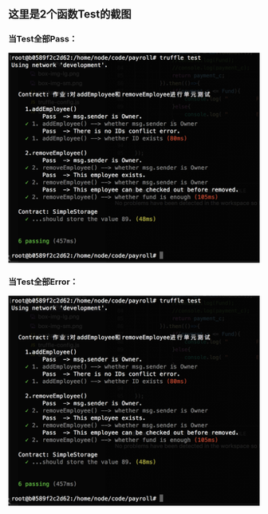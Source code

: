## 这里是2个函数Test的截图
    
### 当Test全部Pass：
![L4_Test_pass](L4_Test_pass.png)
### 当Test全部Error：
![L4_Test_error](L4_Test_pass.png)

